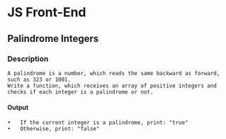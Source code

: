 # JS Front-End

## Palindrome Integers

### Description
    A palindrome is a number, which reads the same backward as forward, such as 323 or 1001. 
    Write a function, which receives an array of positive integers and checks if each integer is a palindrome or not.
#### Output
    •	If the current integer is a palindrome, print: "true"
    •	Otherwise, print: "false"
